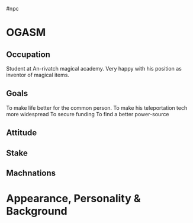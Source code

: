 #npc 
# OGASM
## Occupation
Student at An-rivatch magical academy. Very happy with his position as inventor of magical items.
## Goals
To make life better for the common person.
To make his teleportation tech more widespread
To secure funding
To find a better power-source
## Attitude

## Stake

## Machnations

# Appearance, Personality & Background
